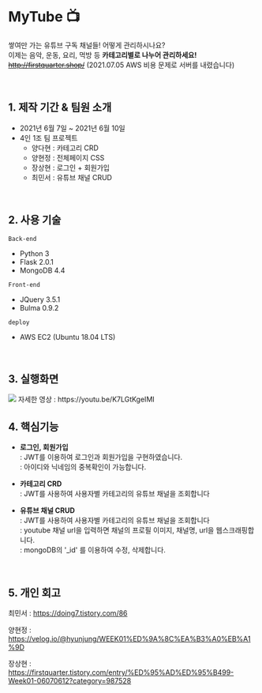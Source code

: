 # MyTube 📺


쌓여만 가는 유튜브 구독 채널들!   어떻게 관리하시나요?   
이제는 음악, 운동, 요리, 먹방 등 **카테고리별로 나누어 관리하세요!**   
~~http://firstquarter.shop/~~ (2021.07.05 AWS 비용 문제로 서버를 내렸습니다)

<br>

## 1. 제작 기간 & 팀원 소개
- 2021년 6월 7일 ~ 2021년 6월 10일
- 4인 1조 팀 프로젝트
  + 양다현 : 카테고리 CRD
  + 양현정 : 전체페이지 CSS
  + 장상현 : 로그인 + 회원가입
  + 최민서 : 유튜브 채널 CRUD

<br>

## 2. 사용 기술
`Back-end`
- Python 3
- Flask 2.0.1
- MongoDB 4.4

`Front-end`
- JQuery 3.5.1
- Bulma 0.9.2

`deploy`
- AWS EC2 (Ubuntu 18.04 LTS)

<br>

## 3. 실행화면

<img src="https://user-images.githubusercontent.com/70243735/121630462-2ba5a000-cab8-11eb-8434-5ac030a5229c.gif">
자세한 영상 : https://youtu.be/K7LGtKgeIMI

<br>

## 4. 핵심기능

+ **로그인, 회원가입**   
  : JWT를 이용하여 로그인과 회원가입을 구현하였습니다.   
  : 아이디와 닉네임의 중복확인이 가능합니다.    

+ **카테고리 CRD**   
  : JWT를 사용하여 사용자별 카테고리의 유튜브 채널을 조회합니다   

+ **유튜브 채널 CRUD**   
  : JWT를 사용하여 사용자별 카테고리의 유튜브 채널을 조회합니다   
  : youtube 채널 url을 입력하면 채널의 프로필 이미지, 채널명, url을 웹스크래핑합니다.   
  : mongoDB의 '_id' 를 이용하여 수정, 삭제합니다.   

<br>

## 5. 개인 회고
최민서 : https://doing7.tistory.com/86   

양현정 : https://velog.io/@hyunjung/WEEK01%ED%9A%8C%EA%B3%A0%EB%A1%9D

장상현 : https://firstquarter.tistory.com/entry/%ED%95%AD%ED%95%B499-Week01-06070612?category=987528
